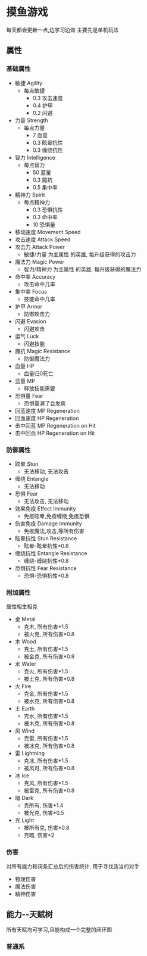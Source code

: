 # 摸鱼游戏
每天都会更新一点,边学习边做
主要先是单机玩法

## 属性

### 基础属性

* 敏捷 Agility
  * 每点敏捷
    * 0.3 攻击速度
    * 0.4 护甲
    * 0.2 闪避
* 力量 Strength
  * 每点力量
    * 7 血量
    * 0.3 眩晕抗性
    * 0.3 缠绕抗性
* 智力 Intelligence
  * 每点智力
    * 50 蓝量
    * 0.3 魔抗
    * 0.5 集中率
* 精神力 Spirit
  * 每点精神力
    * 0.3 恐惧抗性
    * 0.3 命中率
    * 10 恐惧量
* 移动速度 Movement Speed
* 攻击速度 Attack Speed
* 攻击力 Attack Power
  * 敏捷/力量 为主属性 的英雄, 每升级获得的攻击力 
* 魔法力 Magic Power
  * 智力/精神力 为主属性 的英雄, 每升级获得的魔法力
* 命中率 Accuracy
  * 攻击命中几率
* 集中率 Focus
    * 技能命中几率
* 护甲 Armor
  * 防御攻击力
* 闪避 Evasion
  * 闪避攻击
* 运气 Luck
  * 闪避技能
* 魔抗 Magic Resistance
  * 防御魔法力
* 血量 HP
  * 血量归0死亡
* 蓝量 MP
  * 释放技能需要
* 恐惧量 Fear
    * 恐惧量满了会发疯
* 回蓝速度 MP Regeneration
* 回血速度 HP Regeneration
* 击中回蓝 MP Regeneration on Hit
* 击中回血 HP Regeneration on Hit

### 防御属性

* 眩晕 Stun
  * 无法移动, 无法攻击
* 缠绕 Entangle
  * 无法移动
* 恐惧 Fear
  * 无法攻击, 无法移动
* 效果免疫 Effect Immunity
  * 免疫眩晕,免疫缠绕,免疫恐惧
* 伤害免疫 Damage Immunity
  * 免疫魔法,攻击,等所有伤害
* 眩晕抗性 Stun Resistance
  * 眩晕-眩晕抗性*0.8
* 缠绕抗性 Entangle Resistance
  * 缠绕-缠绕抗性*0.8
* 恐惧抗性 Fear Resistance
  * 恐惧-恐惧抗性*0.8

### 附加属性
属性相生相克

* 金 Metal
  * 克木, 所有伤害*1.5
  * 被火克, 所有伤害*0.8
* 木 Wood
  * 克土, 所有伤害*1.5
  * 被金克, 所有伤害*0.8
* 水 Water
  * 克火, 所有伤害*1.5
  * 被土克, 所有伤害*0.8
* 火 Fire
  * 克金, 所有伤害*1.5
  * 被水克, 所有伤害*0.8
* 土 Earth
  * 克水, 所有伤害*1.5
  * 被木克, 所有伤害*0.8
* 风 Wind
  * 克雷, 所有伤害*1.5
  * 被冰克, 所有伤害*0.8
* 雷 Lightning
  * 克冰, 所有伤害*1.5
  * 被风可, 所有伤害*0.8
* 冰 Ice
  * 克风, 所有伤害*1.5
  * 被雷克, 所有伤害*0.8
* 暗 Dark
  * 克所有, 伤害*1.4
  * 被光克, 伤害*0.5
* 光 Light
  * 被所有克, 伤害*0.8
  * 克暗, 伤害*2

### 伤害
对所有能力和词条汇总后的伤害统计, 用于寻找适当的对手

* 物理伤害
* 魔法伤害
* 精神伤害


## 能力--天赋树
所有天赋均可学习,且能构成一个完整的闭环图

### 普通系
